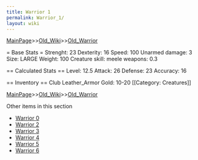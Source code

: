 ```yaml
---
title: Warrior 1
permalink: Warrior_1/
layout: wiki
---
```


[MainPage](/keeperrl_wiki/ "wikilink")>>[Old_Wiki](/keeperrl_wiki/Old_Wiki "wikilink")>>[Old_Warrior](/keeperrl_wiki/Old_Warrior "wikilink")

= Base Stats =
 Strenght: 23
 Dexterity: 16
 Speed: 100
 Unarmed damage: 3
 Size: LARGE
 Weight: 100
 Creature skill: meele weapons: 0.3

== Calculated Stats ==
 Level: 12.5
 Attack: 26
 Defense: 23
 Accuracy: 16

== Inventory ==
 Club
 Leather_Armor
 Gold: 10-20
[[Category: Creatures]]

[MainPage](/keeperrl_wiki/ "wikilink")>>[Old_Wiki](/keeperrl_wiki/Old_Wiki "wikilink")>>[Old_Warrior](/keeperrl_wiki/Old_Warrior "wikilink")

Other items in this section
-    [Warrior 0](/keeperrl_wiki/Warrior_0 "wikilink")
-    [Warrior 2](/keeperrl_wiki/Warrior_2 "wikilink")
-    [Warrior 3](/keeperrl_wiki/Warrior_3 "wikilink")
-    [Warrior 4](/keeperrl_wiki/Warrior_4 "wikilink")
-    [Warrior 5](/keeperrl_wiki/Warrior_5 "wikilink")
-    [Warrior 6](/keeperrl_wiki/Warrior_6 "wikilink")
